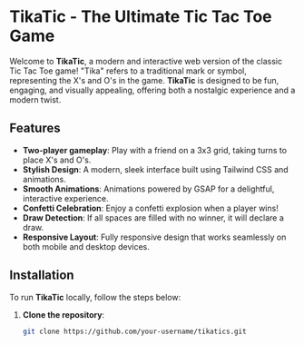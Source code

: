 # TikaTic - The Ultimate Tic Tac Toe Game

Welcome to **TikaTic**, a modern and interactive web version of the classic Tic Tac Toe game! "Tika" refers to a traditional mark or symbol, representing the X's and O's in the game. **TikaTic** is designed to be fun, engaging, and visually appealing, offering both a nostalgic experience and a modern twist.

## Features

- **Two-player gameplay**: Play with a friend on a 3x3 grid, taking turns to place X's and O's.
- **Stylish Design**: A modern, sleek interface built using Tailwind CSS and animations.
- **Smooth Animations**: Animations powered by GSAP for a delightful, interactive experience.
- **Confetti Celebration**: Enjoy a confetti explosion when a player wins!
- **Draw Detection**: If all spaces are filled with no winner, it will declare a draw.
- **Responsive Layout**: Fully responsive design that works seamlessly on both mobile and desktop devices.

## Installation

To run **TikaTic** locally, follow the steps below:

1. **Clone the repository**:
   ```bash
   git clone https://github.com/your-username/tikatics.git
